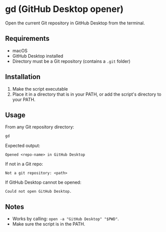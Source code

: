 # gd (GitHub Desktop opener)

Open the current Git repository in GitHub Desktop from the terminal.

## Requirements
- macOS
- GitHub Desktop installed
- Directory must be a Git repository (contains a `.git` folder)

## Installation
1. Make the script executable
2. Place it in a directory that is in your PATH, or add the script's directory to your PATH.

## Usage
From any Git repository directory:
```sh
gd
```

Expected output:
```
Opened <repo-name> in GitHub Desktop
```

If not in a Git repo:
```
Not a git repository: <path>
```

If GitHub Desktop cannot be opened:
```
Could not open GitHub Desktop.
```

## Notes
- Works by calling: `open -a "GitHub Desktop" "$PWD"`.
- Make sure the script is in the PATH.